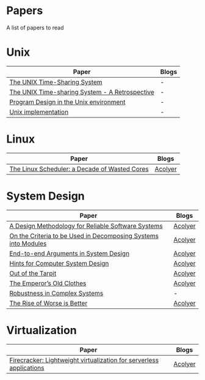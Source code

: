 # Papers
A list of papers to read

# Unix

| Paper | Blogs |
| ----- | ------|
| [The UNIX Time-Sharing System](https://people.eecs.berkeley.edu/~brewer/cs262/unix.pdf) | - |
| [The UNIX Time-sharing System - A Retrospective](https://www.bell-labs.com/usr/dmr/www/retro.pdf) | - |
| [Program Design in the Unix environment](http://harmful.cat-v.org/cat-v/unix_prog_design.pdf) | - |
| [Unix implementation](https://users.soe.ucsc.edu/~sbrandt/221/Papers/History/thompson-bstj78.pdf) | - |

# Linux

| Paper | Blogs |
| ----- | ------|
| [The Linux Scheduler: a Decade of Wasted Cores](https://people.ece.ubc.ca/sasha/papers/eurosys16-final29.pdf) | [Acolyer](https://blog.acolyer.org/2016/04/26/the-linux-scheduler-a-decade-of-wasted-cores/) |

# System Design

| Paper | Blogs
| ----- | ------|
| [A Design Methodology for Reliable Software Systems](https://pdfs.semanticscholar.org/d420/c8b473a23b80241fd7c90757becb59b1136c.pdf) | [Acolyer](https://blog.acolyer.org/2016/10/21/a-design-methodology-for-reliable-software-systems/) |
| [On the Criteria to be Used in Decomposing Systems into Modules](https://www.win.tue.nl/~wstomv/edu/2ip30/references/criteria_for_modularization.pdf) | [Acolyer](https://blog.acolyer.org/2016/09/05/on-the-criteria-to-be-used-in-decomposing-systems-into-modules/) |
| [End-to-end Arguments in System Design](https://courses.cs.vt.edu/cs5204/fall11-butt/lectures/End2EndArgs.pdf) | [Acolyer](https://blog.acolyer.org/2014/11/14/end-to-end-arguments-in-system-design/) |
| [Hints for Computer System Design](https://www.microsoft.com/en-us/research/wp-content/uploads/2016/02/acrobat-17.pdf)| [Acolyer](https://blog.acolyer.org/2016/09/16/hints-for-computer-system-design/) |
| [Out of the Tarpit](https://github.com/papers-we-love/papers-we-love/blob/master/design/out-of-the-tar-pit.pdf) | [Acolyer](https://blog.acolyer.org/2015/03/20/out-of-the-tar-pit/) |
| [The Emperor’s Old Clothes](https://zoo.cs.yale.edu/classes/cs422/2010/bib/hoare81emperor.pdf) | [Acolyer](https://blog.acolyer.org/2016/09/07/the-emperors-old-clothes/) |
| [Robustness in Complex Systems](https://www.gribble.org/papers/robust.pdf) | - |
| [The Rise of Worse is Better](https://dreamsongs.com/WIB.html) | [Acolyer](https://blog.acolyer.org/2016/09/15/the-rise-of-worse-is-better/)

# Virtualization
| Paper | Blogs |
| ----- | ------|
| [Firecracker: Lightweight virtualization for serverless applications](https://www.usenix.org/system/files/nsdi20-paper-agache.pdf) | [Acolyer](https://blog.acolyer.org/2020/03/02/firecracker/) |
